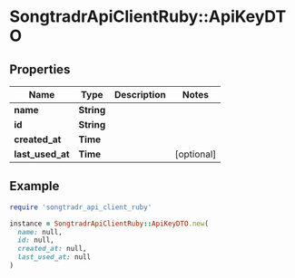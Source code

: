 # SongtradrApiClientRuby::ApiKeyDTO

## Properties

| Name | Type | Description | Notes |
| ---- | ---- | ----------- | ----- |
| **name** | **String** |  |  |
| **id** | **String** |  |  |
| **created_at** | **Time** |  |  |
| **last_used_at** | **Time** |  | [optional] |

## Example

```ruby
require 'songtradr_api_client_ruby'

instance = SongtradrApiClientRuby::ApiKeyDTO.new(
  name: null,
  id: null,
  created_at: null,
  last_used_at: null
)
```

